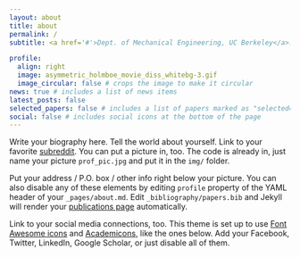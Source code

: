 ```yaml
---
layout: about
title: about
permalink: /
subtitle: <a href='#'>Dept. of Mechanical Engineering, UC Berkeley</a>. Address. Contacts. Moto. Etc.

profile:
  align: right
  image: asymmetric_holmboe_movie_diss_whitebg-3.gif
  image_circular: false # crops the image to make it circular
news: true # includes a list of news items
latest_posts: false
selected_papers: false # includes a list of papers marked as "selected={true}"
social: false # includes social icons at the bottom of the page
---
```


Write your biography here. Tell the world about yourself. Link to your favorite [subreddit](http://reddit.com). You can put a picture in, too. The code is already in, just name your picture `prof_pic.jpg` and put it in the `img/` folder.

Put your address / P.O. box / other info right below your picture. You can also disable any of these elements by editing `profile` property of the YAML header of your `_pages/about.md`. Edit `_bibliography/papers.bib` and Jekyll will render your [publications page](/al-folio/publications/) automatically.

Link to your social media connections, too. This theme is set up to use [Font Awesome icons](https://fontawesome.com/) and [Academicons](https://jpswalsh.github.io/academicons/), like the ones below. Add your Facebook, Twitter, LinkedIn, Google Scholar, or just disable all of them.
